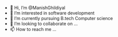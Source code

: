 - 👋 Hi, I’m @ManishGhildiyal
- 👀 I’m interested in software development
- 🌱 I’m currently pursuing B.tech Computer science
- 💞️ I’m looking to collaborate on ...
- 📫 How to reach me ...

<!---
ManishGhildiyal/ManishGhildiyal is a ✨ special ✨ repository because its `README.md` (this file) appears on your GitHub profile.
You can click the Preview link to take a look at your changes.
--->
